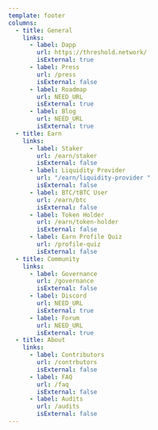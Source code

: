 ```yaml
---
template: footer
columns:
  - title: General
    links:
      - label: Dapp
        url: https://threshold.network/
        isExternal: true
      - label: Press
        url: /press
        isExternal: false
      - label: Roadmap
        url: NEED_URL
        isExternal: true
      - label: Blog
        url: NEED_URL
        isExternal: true
  - title: Earn
    links:
      - label: Staker
        url: /earn/staker
        isExternal: false
      - label: Liquidity Provider
        url: "/earn/liquidity-provider "
        isExternal: false
      - label: BTC/tBTC User
        url: /earn/btc
        isExternal: false
      - label: Token Holder
        url: /earn/token-holder
        isExternal: false
      - label: Earn Profile Quiz
        url: /profile-quiz
        isExternal: false
  - title: Community
    links:
      - label: Governance
        url: /governance
        isExternal: false
      - label: Discord
        url: NEED_URL
        isExternal: true
      - label: Forum
        url: NEED_URL
        isExternal: true
  - title: About
    links:
      - label: Contributors
        url: /contrbutors
        isExternal: false
      - label: FAQ
        url: /faq
        isExternal: false
      - label: Audits
        url: /audits
        isExternal: false
---
```

